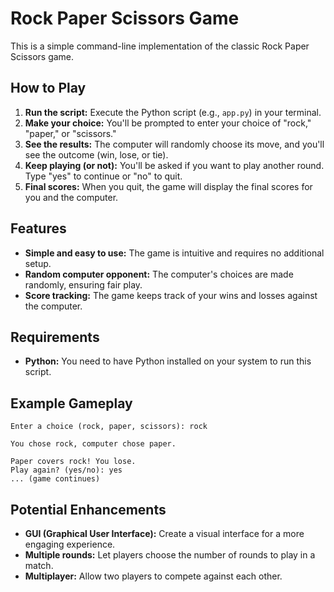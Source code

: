 # Rock Paper Scissors Game 

This is a simple command-line implementation of the classic Rock Paper Scissors game.

## How to Play

1. **Run the script:** Execute the Python script (e.g., `app.py`) in your terminal.
2. **Make your choice:** You'll be prompted to enter your choice of "rock," "paper," or "scissors."
3. **See the results:** The computer will randomly choose its move, and you'll see the outcome (win, lose, or tie).
4. **Keep playing (or not):** You'll be asked if you want to play another round. Type "yes" to continue or "no" to quit.
5. **Final scores:** When you quit, the game will display the final scores for you and the computer.

## Features

* **Simple and easy to use:** The game is intuitive and requires no additional setup.
* **Random computer opponent:** The computer's choices are made randomly, ensuring fair play.
* **Score tracking:** The game keeps track of your wins and losses against the computer.

## Requirements

* **Python:** You need to have Python installed on your system to run this script.

## Example Gameplay
```
Enter a choice (rock, paper, scissors): rock

You chose rock, computer chose paper.

Paper covers rock! You lose.
Play again? (yes/no): yes
... (game continues)
```

## Potential Enhancements

* **GUI (Graphical User Interface):** Create a visual interface for a more engaging experience.
* **Multiple rounds:** Let players choose the number of rounds to play in a match.
* **Multiplayer:** Allow two players to compete against each other.
